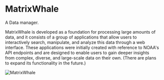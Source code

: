 # MatrixWhale

A Data manager.

MatrixWhale is developed as a foundation for processing large amounts of data, and it consists of a group of applications that allow users to interactively search, manipulate, and analyze this data through a web interface. These applications were initially created with reference to NOAA's API endpoints and are designed to enable users to gain deeper insights from complex, diverse, and large-scale data on their own. (There are plans to expand its functionality in the future.)

![MatrixWhale](https://github.com/user-attachments/assets/f968ad8c-43a4-4251-8d59-85a1d1f5a57c)
